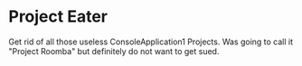 # Project Eater
Get rid of all those useless ConsoleApplication1 Projects.
Was going to call it "Project Roomba" but definitely do not want to get sued. 
